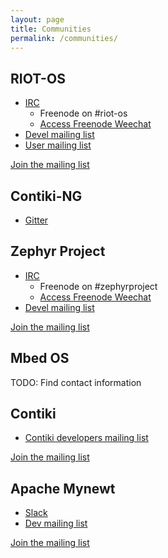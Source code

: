 ```yaml
---
layout: page
title: Communities
permalink: /communities/
---
```


## RIOT-OS

- [IRC](irc://irc.freenode.net/#riot-os)
  - Freenode on #riot-os
  - [Access Freenode Weechat](http://webchat.freenode.net/)
- [Devel mailing list](mailto:devel@riot-os.org)
- [User mailing list](mailto:users@riot-os.org)

[Join the mailing list](https://lists.riot-os.org/)

## Contiki-NG

- [Gitter](https://gitter.im/contiki-ng/Developers)

## Zephyr Project

- [IRC](irc://irc.freenode.net/#zephyrproject)
  - Freenode on #zephyrproject
  - [Access Freenode Weechat](http://webchat.freenode.net/)
- [Devel mailing list](mailto:devel@lists.zephyrproject.org )

[Join the mailing list](https://lists.zephyrproject.org/)

## Mbed OS

TODO: Find contact information

## Contiki

- [Contiki developers mailing list](contiki-developers@lists.sourceforge.net)

[Join the mailing list](https://lists.sourceforge.net/lists/listinfo/contiki-developers)

## Apache Mynewt

- [Slack](mynewt.slack.com)
- [Dev mailing list](dev@mynewt.apache.org)

[Join the mailing list](mailto:dev-subscribe@mynewt.apache.org)